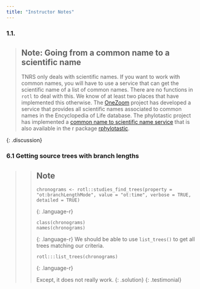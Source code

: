 ```yaml
---
title: "Instructor Notes"
---
```


### 1.1.

> ## Note: Going from a common name to a scientific name
>
>  TNRS only deals with scientific names. If you want to work with common names, you will have to use a service that can get the scientific name of a list of common names. There are no functions in `rotl` to deal with this. We know of at least two places that have implemented this otherwise. The [OneZoom](https://github.com/OneZoom/OZtree) project has developed a service that provides all scientific names associated to common names in the Encyclopedia of Life database.
> The phylotastic project has implemented a [common name to scientific name service](https://github.com/phylotastic/phylo_services_docs/tree/master/ServiceDescription#common-name-to-scientific-name) that is also available in the r package [rphylotastic](https://github.com/phylotastic/rphylotastic).
>
{: .discussion}


### 6.1 Getting source trees with branch lengths

> > ## Note
> >
> > ~~~
> > chronograms <- rotl::studies_find_trees(property = "ot:branchLengthMode", value = "ot:time", verbose = TRUE, detailed = TRUE)
> > ~~~
> > {: .language-r}
> >
> > ~~~
> > class(chronograms)
> > names(chronograms)
> > ~~~
> > {: .language-r}
> > We should be able to use `list_trees()` to get all trees matching our criteria.
> >
> > ~~~
> > rotl:::list_trees(chronograms)
> > ~~~
> > {: .language-r}
> >
> > Except, it does not really work.
> {: .solution}
{: .testimonial}

<!-- {% include links.md %} -->
